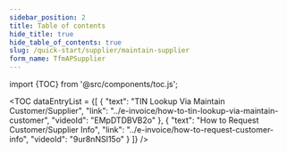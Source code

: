 ```yaml
---
sidebar_position: 2
title: Table of contents
hide_title: true
hide_table_of_contents: true
slug: /quick-start/supplier/maintain-supplier
form_name: TfmAPSupplier
---
```


import {TOC} from '@src/components/toc.js';

<TOC
dataEntryList = {[
{
  "text": "TIN Lookup Via Maintain Customer/Supplier",
  "link": "../e-invoice/how-to-tin-lookup-via-maintain-customer",
  "videoId": "EMpDTDBVB2o"
},
{
  "text": "How to Request Customer/Supplier Info",
  "link": "../e-invoice/how-to-request-customer-info",
  "videoId": "9ur8nNSI15o"
}
]}
/>
